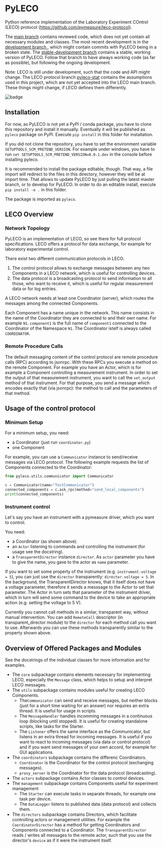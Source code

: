 # PyLECO
Python reference implementation of the Laboratory Experiment COntrol (LECO) protocol (https://github.com/pymeasure/leco-protocol).

The [main branch](https://github.com/pymeasure/pyleco/tree/main) contains reviewed code, which does not yet contain all necessary modules and classes.
The most recent development is in the [development branch
](https://github.com/pymeasure/pyleco/tree/development), which might contain commits with PyLECO being in a broken state.
The [stable-development branch](https://github.com/pymeasure/pyleco/tree/stable-development) contains a stable, working version of PyLECO.
Follow that branch to have always working code (as far as possible), but following the ongoing development.

Note: LECO is still under development, such that the code and API might change.
The LECO protocol branch [pyleco-stat](https://github.com/pymeasure/leco-protocol/tree/pyleco-state) contains the assumptions used in this project, which are not yet accepted into the LECO main branch.
These things might change, if LECO defines them differently.

![badge](https://img.shields.io/endpoint?url=https://gist.githubusercontent.com/bmoneke/7a8a7b874b62ed803eb56ca04830bede/raw/pyleco-coverage.json)


## Installation

For now, as PyLECO is not yet a PyPI / conda package, you have to clone this repository and install it manually.
Eventually it will be published as `pyleco` package on PyPI.
Execute `pip install` in this folder for installation.

If you did not clone the repository, you have to set the environment variable `SETUPTOOLS_SCM_PRETEND_VERSION`.
For example under windows, you have to run `set SETUPTOOLS_SCM_PRETEND_VERSION=0.0.1.dev` in the console before installing pyleco.

It is recommended to install the package editable, though.
That way, a file import will redirect to the files in this directory, however they will be at import time.
That allows to update PyLECO by just pulling the latest master branch, or to develop for PyLECO.
In order to do an editable install, execute `pip install -e .` in this folder.

The package is imported as `pyleco`.


## LECO Overview

### Network Topology

PyLECO is an implementation of LECO, so see there for full protocol specifications.
LECO offers a protocol for data exchange, for example for laboratory experimental control.

There exist two different communication protocols in LECO.
1. The control protocol allows to exchange messages between any two Components in a LECO network, which is useful for controlling devices.
2. The data protocol is a broadcasting protocol to send information to all those, who want to receive it, which is useful for regular measurement data or for log entries.

A LECO network needs at least one Coordinator (server), which routes the messages among the connected Components.

Each Component has a name unique in the network.
This name consists in the name of the Coordinator they are connected to and their own name.
For example `N1.component1` is the full name of `component1` connected to the Coordinator of the Namespace `N1`.
The Coordinator istelf is always called `COORDINATOR`.

### Remote Procedure Calls

The default messaging content of the control protocol are remote procedure calls (RPC) according to jsonrpc.
With these RPCs you execute a method on the remote Component.
For example you have an Actor, which is for example a Component controlling a measurement instrument.
In order to set the output of that measurement instrument, you want to call the `set_output` method of that instrument.
For that purpose, you send a message which encodes exactly that (via jsonrpc): the method to call and the parameters of that method.


## Usage of the control protocol

### Minimum Setup

For a minimum setup, you need:
* a Coordinator (just run `coordinator.py`)
* one Component

For example, you can use a `Communicator` instance to send/receive messages via LECO protocol.
The following example requests the list of Components connected to the Coordinator:

```python
from pyleco.utils.communicator import Communicator

c = Communicator(name="TestCommunicator")
connected_components = c.ask_rpc(method="send_local_components")
print(connected_components)
```

### Instrument control

Let's say you have an instrument with a pymeasure driver, which you want to control.

You need:
* a Coordinator (as shown above).
* an `Actor` listening to commands and controlling the instrument (for usage see the docstring).
* a `TransparentDirector` instance `director`. As `actor` parameter you have to give the name, you gave to the actor as `name` parameter.

If you want to set some property of the instrument (e.g. `instrument.voltage = 5`), you can just use the `director` transparently: `director.voltage = 5`.
In the background, the TransparentDirector knows, that it itself does not have a voltage parameter, therefore it sends a messsage to the Actor to set that parameter.
The Actor in turn sets that parameter of the instrument driver, which in turn will send some command to the device to take an appropriate action (e.g. setting the voltage to 5 V).

Currently you cannot call methods in a similar, transparent way, without manual intervention.
You can add `RemoteCall` descriptor (in transparent_director module) to the `director` for each method call you want to use.
Afterwards you can use these methods transparently similar to the property shown above.


## Overview of Offered Packages and Modules

See the docstrings of the individual classes for more information and for examples.

* The `core` subpackage contains elements necessary for implementing LECO, especially the `Message` class, which helps to setup and interpret LECO messages.
* The `utils` subpackage contains modules useful for creating LECO Components.
  * The`Communicator` can send and receive messages, but neither blocks (just for a short time waiting for an answer) nor requires an extra thread.
    It is useful for usage in scripts.
  * The `MessageHandler` handles incomming messages in a continuous loop (blocking until stopped).
    It is useful for creating standalone scripts, like tasks for the Starter.
  * The `Listener` offers the same interface as the Communicator, but listens in an extra thread for incoming messages.
    It is useful if you want to react to incoming messages (via data or control protocol) and if you want send messages of your own accord, for example for GUI applications.
* The `coordinators` subpackage contains the differenc Coordinators.
  * `Coordinator` is the Coordinator for the control protocol (exchanging messages).
  * `proxy_server` is the Coordinator for the data protocol (broadcasting).
* The `actors` subpackage contains Actor classes to control devices.
* The `management` subpackage contains Components useful for experiment management
  * The `Starter` can execute tasks in separate threads, for example one task per device.
  * The `DataLogger` listens to published data (data protocol) and collects them.
* The `directors` subpackage contains Directors, which facilitate controlling actors or management utilities.
  For example the `CoordinatorDirector` has a method for getting Coordinators and Components connected to a Coordinator.
  The `TransparentDirector` reads / writes all messages to the remote actor, such that you use the director's `device` as if it were the instrument itself.
